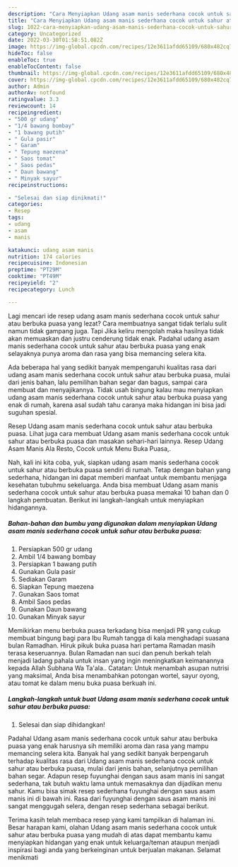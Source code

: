 ```yaml
---
description: "Cara Menyiapkan Udang asam manis sederhana cocok untuk sahur atau berbuka puasa, Lezat"
title: "Cara Menyiapkan Udang asam manis sederhana cocok untuk sahur atau berbuka puasa, Lezat"
slug: 1022-cara-menyiapkan-udang-asam-manis-sederhana-cocok-untuk-sahur-atau-berbuka-puasa-lezat
category: Uncategorized
date: 2022-03-30T01:58:51.082Z
image: https://img-global.cpcdn.com/recipes/12e3611afdd65109/680x482cq70/udang-asam-manis-sederhana-cocok-untuk-sahur-atau-berbuka-puasa-foto-resep-utama.jpg
hideToc: false
enableToc: true
enableTocContent: false
thumbnail: https://img-global.cpcdn.com/recipes/12e3611afdd65109/680x482cq70/udang-asam-manis-sederhana-cocok-untuk-sahur-atau-berbuka-puasa-foto-resep-utama.jpg
cover: https://img-global.cpcdn.com/recipes/12e3611afdd65109/680x482cq70/udang-asam-manis-sederhana-cocok-untuk-sahur-atau-berbuka-puasa-foto-resep-utama.jpg
author: Admin
authorAv: notfound
ratingvalue: 3.3
reviewcount: 14
recipeingredient:
- "500 gr udang"
- "1/4 bawang bombay"
- "1 bawang putih"
- " Gula pasir"
- " Garam"
- " Tepung maezena"
- " Saos tomat"
- " Saos pedas"
- " Daun bawang"
- " Minyak sayur"
recipeinstructions:

- "Selesai dan siap dinikmati!"
categories:
- Resep
tags:
- udang
- asam
- manis

katakunci: udang asam manis 
nutrition: 174 calories
recipecuisine: Indonesian
preptime: "PT29M"
cooktime: "PT49M"
recipeyield: "2"
recipecategory: Lunch

---
```



Lagi mencari ide resep udang asam manis sederhana cocok untuk sahur atau berbuka puasa yang lezat? Cara membuatnya sangat tidak terlalu sulit namun tidak gampang juga. Tapi Jika keliru mengolah maka hasilnya tidak akan memuaskan dan justru cenderung tidak enak. Padahal udang asam manis sederhana cocok untuk sahur atau berbuka puasa yang enak selayaknya punya aroma dan rasa yang bisa memancing selera kita.


Ada beberapa hal yang sedikit banyak mempengaruhi kualitas rasa dari udang asam manis sederhana cocok untuk sahur atau berbuka puasa, mulai dari jenis bahan, lalu pemilihan bahan segar dan bagus, sampai cara membuat dan menyajikannya. Tidak usah bingung kalau mau menyiapkan udang asam manis sederhana cocok untuk sahur atau berbuka puasa yang enak di rumah, karena asal sudah tahu caranya maka hidangan ini bisa jadi suguhan spesial.

Resep Udang asam manis sederhana cocok untuk sahur atau berbuka puasa. Lihat juga cara membuat Udang asam manis sederhana cocok untuk sahur atau berbuka puasa dan masakan sehari-hari lainnya. Resep Udang Asam Manis Ala Resto, Cocok untuk Menu Buka Puasa,.


Nah, kali ini kita coba, yuk, siapkan udang asam manis sederhana cocok untuk sahur atau berbuka puasa sendiri di rumah. Tetap dengan bahan yang sederhana, hidangan ini dapat memberi manfaat untuk membantu menjaga kesehatan tubuhmu sekeluarga. Anda bisa membuat Udang asam manis sederhana cocok untuk sahur atau berbuka puasa memakai 10 bahan dan 0 langkah pembuatan. Berikut ini langkah-langkah untuk menyiapkan hidangannya.

<!--inarticleads1-->

##### Bahan-bahan dan bumbu yang digunakan dalam menyiapkan Udang asam manis sederhana cocok untuk sahur atau berbuka puasa:

1. Persiapkan 500 gr udang
1. Ambil 1/4 bawang bombay
1. Persiapkan 1 bawang putih
1. Gunakan  Gula pasir
1. Sediakan  Garam
1. Siapkan  Tepung maezena
1. Gunakan  Saos tomat
1. Ambil  Saos pedas
1. Gunakan  Daun bawang
1. Gunakan  Minyak sayur


Memikirkan menu berbuka puasa terkadang bisa menjadi PR yang cukup membuat bingung bagi para Ibu Rumah tangga di kala menghadapi suasana bulan Ramadhan. Hiruk pikuk buka puasa hari pertama Ramadan masih terasa keseruannya. Bulan Ramadan nan suci dan penuh berkah telah menjadi ladang pahala untuk insan yang ingin meningkatkan keimanannya kepada Allah Subhana Wa Ta&#39;ala.. Catatan: Untuk menambah asupan nutrisi yang maksimal, Anda bisa menambahkan potongan wortel, sayur oyong, atau tomat ke dalam menu buka puasa berkuah ini. 

<!--inarticleads2-->

##### Langkah-langkah untuk buat Udang asam manis sederhana cocok untuk sahur atau berbuka puasa:


1. Selesai dan siap dihidangkan!

Padahal Udang asam manis sederhana cocok untuk sahur atau berbuka puasa yang enak harusnya sih memiliki aroma dan rasa yang mampu memancing selera kita. Banyak hal yang sedikit banyak berpengaruh terhadap kualitas rasa dari Udang asam manis sederhana cocok untuk sahur atau berbuka puasa, mulai dari jenis bahan, selanjutnya pemilihan bahan segar. Adapun resep fuyunghai dengan saus asam manis ini sangat sederhana, tak butuh waktu lama untuk memasaknya dan dijadikan menu sahur. Kamu bisa simak resep sederhana fuyunghai dengan saus asam manis ini di bawah ini. Rasa dari fuyunghai dengan saus asam manis ini sangat menggugah selera, dengan resep sederhana sebagai berikut. 

Terima kasih telah membaca resep yang kami tampilkan di halaman ini. Besar harapan kami, olahan Udang asam manis sederhana cocok untuk sahur atau berbuka puasa yang mudah di atas dapat membantu kamu menyiapkan hidangan yang enak untuk keluarga/teman ataupun menjadi inspirasi bagi anda yang berkeinginan untuk berjualan makanan. Selamat menikmati
